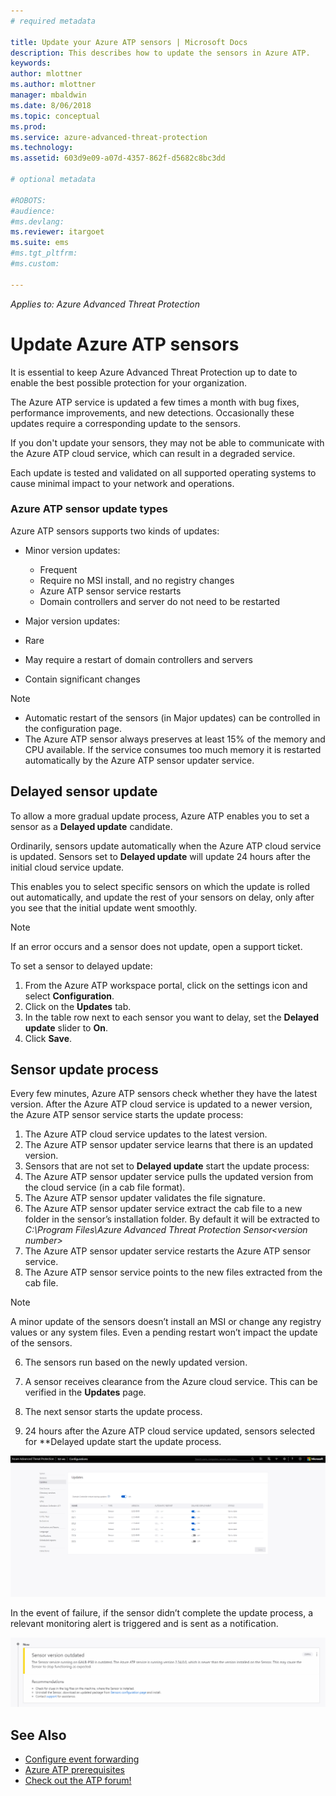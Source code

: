 ```yaml
---
# required metadata

title: Update your Azure ATP sensors | Microsoft Docs
description: This describes how to update the sensors in Azure ATP.
keywords:
author: mlottner
ms.author: mlottner
manager: mbaldwin
ms.date: 8/06/2018
ms.topic: conceptual
ms.prod:
ms.service: azure-advanced-threat-protection
ms.technology:
ms.assetid: 603d9e09-a07d-4357-862f-d5682c8bc3dd

# optional metadata

#ROBOTS:
#audience:
#ms.devlang:
ms.reviewer: itargoet
ms.suite: ems
#ms.tgt_pltfrm:
#ms.custom:

---
```


*Applies to: Azure Advanced Threat Protection*


# Update Azure ATP sensors
It is essential to keep Azure Advanced Threat Protection up to date to enable the best possible protection for your organization.

The Azure ATP service is updated a few times a month with bug fixes, performance improvements, and new detections. Occasionally these updates require a corresponding update to the sensors. 

If you don't update your sensors, they may not be able to communicate with the Azure ATP cloud service, which can result in a degraded service.

Each update is tested and validated on all supported operating systems to cause minimal impact to your network and operations.

### Azure ATP sensor update types	

Azure ATP sensors supports two kinds of updates:
- Minor version updates: 
  -	Frequent 
  - Require no MSI install, and no registry changes
  - Azure ATP sensor service restarts
  - Domain controllers and server do not need to be restarted

- Major version updates:
 - Rare
 - May require a restart of domain controllers and servers
 - Contain significant changes 

> [!NOTE]
>- Automatic restart of the sensors (in Major updates) can be controlled in the configuration page. 
> - The Azure ATP sensor always preserves at least 15% of the memory and CPU available. If the service consumes too much memory it is restarted automatically by the Azure ATP sensor updater service.

## Delayed sensor update
To allow a more gradual update process, Azure ATP enables you to set a sensor as a **Delayed update** candidate. 

Ordinarily, sensors update automatically when the Azure ATP cloud service is updated. Sensors set to **Delayed update** will update 24 hours after the initial cloud service update.

This enables you to select specific sensors on which the update is rolled out automatically, and update the rest of your sensors on delay, only after you see that the initial update went smoothly.

> [!NOTE]
> If an error occurs and a sensor does not update, open a support ticket.

To set a sensor to delayed update:

1. From the Azure ATP workspace portal, click on the settings icon and select **Configuration**.
2. Click on the **Updates** tab.
3. In the table row next to each sensor you want to delay, set the **Delayed update** slider to **On**.
4. Click **Save**.
 
## Sensor update process

Every few minutes, Azure ATP sensors check whether they have the latest version. After the Azure ATP cloud service is updated to a newer version, the Azure ATP sensor service starts the update process:

1. The Azure ATP cloud service updates to the latest version.
2. The Azure ATP sensor updater service learns that there is an updated version.
3. Sensors that are not set to **Delayed update** start the update process:
  1. The Azure ATP sensor updater service pulls the updated version from the cloud service (in a cab file format).
  2. The Azure ATP sensor updater validates the file signature.
  3. The Azure ATP sensor updater service extract the cab file to a new folder in the sensor’s installation folder. By default it will be extracted to *C:\Program Files\Azure Advanced Threat Protection Sensor\<version number>*
  4. The Azure ATP sensor updater service restarts the Azure ATP sensor service.
  5. The Azure ATP sensor service points to the new files extracted from the cab file.
  > [!NOTE]
  >A minor update of the sensors doesn’t install an MSI or change any registry values or any system files. Even a pending restart won’t impact the update of the sensors. 
  6. The sensors run based on the newly updated version.
  7. A sensor receives clearance from the Azure cloud service. This can be verified in the **Updates** page.
  8. The next sensor starts the update process. 

4. 24 hours after the Azure ATP cloud service updated, sensors selected for **Delayed update start the update process.

![sensor update](./media/sensor-update.png)


In the event of failure, if the sensor didn’t complete the update process, a relevant monitoring alert is triggered and is sent as a notification.

![sensor outdated](./media/sensor-outdated.png)


## See Also

- [Configure event forwarding](configure-event-forwarding.md)
- [Azure ATP prerequisites](atp-prerequisites.md)
- [Check out the ATP forum!](https://aka.ms/azureatpcommunity)